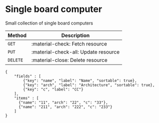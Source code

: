 # Single board computer
Small collection of single board computers


| Method      | Description                          |
| ----------- | ------------------------------------ |
| `GET`       | :material-check:     Fetch resource  |
| `PUT`       | :material-check-all: Update resource |
| `DELETE`    | :material-close:     Delete resource |

```json:table
{
    "fields" : [
        {"key": "name", "label": "Name", "sortable": true},
        {"key": "arch", "label": "Architecture", "sortable": true},
        {"key": "c", "label": "CC"}
    ],
    "items" : [
      {"name": "11", "arch": "22", "c": "33"},
      {"name": "211", "arch": "222", "c": "233"}
    ]
}
```